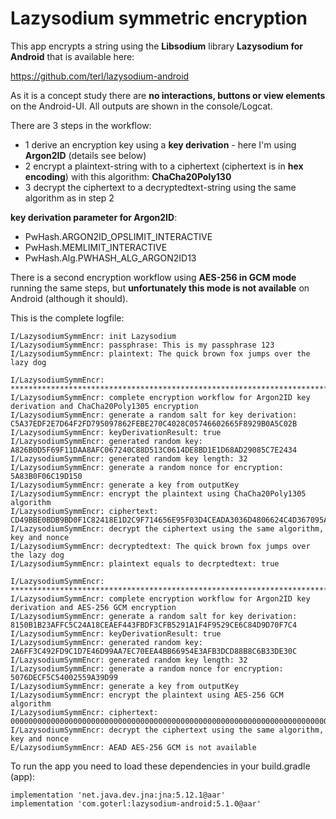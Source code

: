 # Lazysodium symmetric encryption

This app encrypts a string using the **Libsodium** library **Lazysodium for Android** that is available here:

https://github.com/terl/lazysodium-android

As it is a concept study there are **no interactions, buttons or view elements** on the Android-UI. 
All outputs are shown in the console/Logcat.

There are 3 steps in the workflow:
* 1 derive an encryption key using a **key derivation** - here I'm using **Argon2ID** (details see below)
* 2 encrypt a plaintext-string with to a ciphertext (ciphertext is in **hex encoding**) with this algorithm: **ChaCha20Poly130**
* 3 decrypt the ciphertext to a decryptedtext-string using the same algorithm as in step 2

**key derivation parameter for Argon2ID**:
* PwHash.ARGON2ID_OPSLIMIT_INTERACTIVE
* PwHash.MEMLIMIT_INTERACTIVE
* PwHash.Alg.PWHASH_ALG_ARGON2ID13

There is a second encryption workflow using **AES-256 in GCM mode** running the same steps, but **unfortunately 
this mode is not available** on Android (although it should). 

This is the complete logfile:

```plaintext
I/LazysodiumSymmEncr: init Lazysodium
I/LazysodiumSymmEncr: passphrase: This is my passphrase 123
I/LazysodiumSymmEncr: plaintext: The quick brown fox jumps over the lazy dog

I/LazysodiumSymmEncr: ******************************************************************************************
I/LazysodiumSymmEncr: complete encryption workflow for Argon2ID key derivation and ChaCha20Poly1305 encryption
I/LazysodiumSymmEncr: generate a random salt for key derivation: C5A37EDF2E7D64F2FD795097862FEBE270C4028C05746602665F8929B0A5C02B
I/LazysodiumSymmEncr: keyDerivationResult: true
I/LazysodiumSymmEncr: generated random key: A826B0D5F69F11DAA8AFC067240C88D513C0614DE8BD1E1D68AD29085C7E2434
I/LazysodiumSymmEncr: generated random key length: 32
I/LazysodiumSymmEncr: generate a random nonce for encryption: 5A83B0F06C19D150
I/LazysodiumSymmEncr: generate a key from outputKey
I/LazysodiumSymmEncr: encrypt the plaintext using ChaCha20Poly1305 algorithm
I/LazysodiumSymmEncr: ciphertext: CD49BBE0BDB9BD0F1C82418E1D2C9F714656E95F03D4CEADA3036D4806624C4D367095AF712788525872EF6EF8D82BD1D8D34995EBAEBE7354581D
I/LazysodiumSymmEncr: decrypt the ciphertext using the same algorithm, key and nonce
I/LazysodiumSymmEncr: decryptedtext: The quick brown fox jumps over the lazy dog
I/LazysodiumSymmEncr: plaintext equals to decrptedtext: true

I/LazysodiumSymmEncr: ******************************************************************************************
I/LazysodiumSymmEncr: complete encryption workflow for Argon2ID key derivation and AES-256 GCM encryption
I/LazysodiumSymmEncr: generate a random salt for key derivation: 8150B1B23AFFC5C24A18CEAEF443FBDF3CFB5291A1F4F9529CE6C84D9D70F7C4
I/LazysodiumSymmEncr: keyDerivationResult: true
I/LazysodiumSymmEncr: generated random key: 2A6FF3C492FD9C1D7E46D99AA7EC70EEA4BB66954E3AFB3DCD88B8C6B33DE30C
I/LazysodiumSymmEncr: generated random key length: 32
I/LazysodiumSymmEncr: generate a random nonce for encryption: 5076DECF5C54002559A39D99
I/LazysodiumSymmEncr: generate a key from outputKey
I/LazysodiumSymmEncr: encrypt the plaintext using AES-256 GCM algorithm
I/LazysodiumSymmEncr: ciphertext: 0000000000000000000000000000000000000000000000000000000000000000000000000000000000000000000000000000000000000000000000
I/LazysodiumSymmEncr: decrypt the ciphertext using the same algorithm, key and nonce
E/LazysodiumSymmEncr: AEAD AES-256 GCM is not available
```

To run the app you need to load these dependencies in your build.gradle (app):
```plaintext
implementation 'net.java.dev.jna:jna:5.12.1@aar'
implementation 'com.goterl:lazysodium-android:5.1.0@aar'
```


